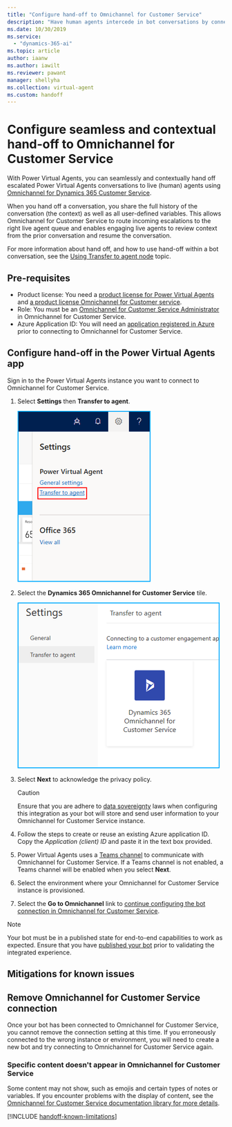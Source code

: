 ```yaml
---
title: "Configure hand-off to Omnichannel for Customer Service"
description: "Have human agents intercede in bot conversations by connecting Power Virtual Agents to Omnichannel."
ms.date: 10/30/2019
ms.service:
  - "dynamics-365-ai"
ms.topic: article
author: iaanw  
ms.author: iawilt
ms.reviewer: pawant
manager: shellyha
ms.collection: virtual-agent
ms.custom: handoff
---
```


# Configure seamless and contextual hand-off to Omnichannel for Customer Service
With Power Virtual Agents, you can seamlessly and contextually hand off escalated Power Virtual Agents conversations to live (human) agents using [Omnichannel for Dynamics 365 Customer Service](https://docs.microsoft.com/dynamics365/omnichannel/omnichannel-customer-service-guide). 

When you hand off a conversation, you share the full history of the conversation (the context) as well as all user-defined variables. This allows Omnichannel for Customer Service to route incoming escalations to the right live agent queue and enables engaging live agents to review context from the prior conversation and resume the conversation.

For more information about hand off, and how to use hand-off within a bot conversation, see the [Using Transfer to agent node](how-to-handoff.md) topic.

## Pre-requisites
* Product license: You need a [product license for Power Virtual Agents](https://go.microsoft.com/fwlink/?LinkId=2092080&clcid=0x409) and [a product license Omnichannel for Customer service](https://docs.microsoft.com/dynamics365/customer-engagement/omnichannel/try-chat-for-dynamics365).
* Role: You must be an [Omnichannel for Customer Service Administrator](https://docs.microsoft.com/dynamics365/customer-engagement/omnichannel/administrator/add-users-assign-roles) in Omnichannel for Customer Service.
* Azure Application ID: You will need an [application registered in Azure](https://docs.microsoft.com/azure/active-directory/develop/howto-create-service-principal-portal#create-an-azure-active-directory-application) prior to connecting to Omnichannel for Customer Service.


## Configure hand-off in the Power Virtual Agents app

Sign in to the Power Virtual Agents instance you want to connect to Omnichannel for Customer Service.


1. Select **Settings** then **Transfer to agent**.
    
    ![IMAGE SHOWING SETTINGS PANEL OPENED](media/handoff-settings.png)


1. Select the **Dynamics 365 Omnichannel for Customer Service** tile.

    ![IMAGE SHOWING OC TILE IN SETTINGS](media/handoff-oc-tile.png)


1. Select **Next** to acknowledge the privacy policy. 
    >[!CAUTION]
    >Ensure that you are adhere to [data sovereignty](data-location.md) laws when configuring this integration as your bot will store and send user information to your Omnichannel for Customer Service instance.

1. Follow the steps to create or reuse an existing Azure application ID. Copy the *Application (client) ID* and paste it in the text box provided.

1. Power Virtual Agents uses a [Teams channel](getting-started-deploy.md) to communicate with Omnichannel for Customer Service. If a Teams channel is not enabled, a Teams channel will be enabled when you select **Next**. 

1. Select the environment where your Omnichannel for Customer Service instance is provisioned.

1. Select the **Go to Omnichannel** link to [continue configuring the bot connection in Omnichannel for Customer Service](https://docs.microsoft.com/dynamics365/omnichannel/administrator/configure-bot-virtual-agent).

<!--
>[!NOTE]
>If you see an error, review the possible [errors and mitigations listed below](#mitigations-for-known-issues).
-->


>[!NOTE]
>Your bot must be in a published state for end-to-end capabilities to work as expected. Ensure that you have [published your bot](getting-started-deploy.md) prior to validating the integrated experience.

## Mitigations for known issues

## Remove Omnichannel for Customer Service connection
Once your bot has been connected to Omnichannel for Customer Service, you cannot remove the connection setting at this time. If you erroneously connected to the wrong instance or environment, you will need to create a new bot and try connecting to Omnichannel for Customer Service again.

### Specific content doesn't appear in Omnichannel for Customer Service
Some content may not show, such as emojis and certain types of notes or variables. If you encounter problems with the display of content, see the [Omnichannel for Customer Service documentation library for more details](https://docs.microsoft.com/dynamics365/omnichannel/omnichannel-readme).


<!--
### Known connection error codes and mitigations
Here are some known errors.

| Error | Description | Next steps / Mitigation |
| ------- | ------- | ------- |
| 


For errors not shown here, please reach out to your dedicated Microsoft support contact.
-->

[!INCLUDE [handoff-known-limitations](includes/handoff-known-limitations.md)]